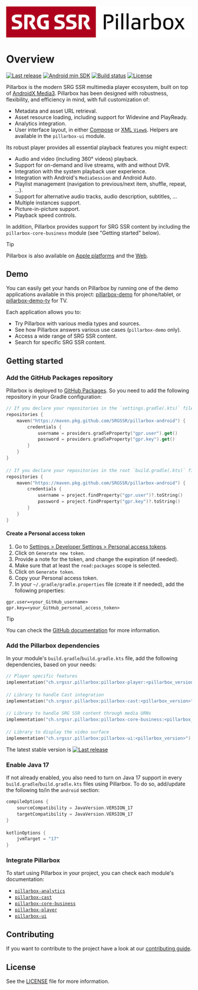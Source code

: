 [![Pillarbox logo](https://github.com/SRGSSR/pillarbox-apple/blob/main/docs/README-images/logo.jpg)](https://github.com/SRGSSR/pillarbox-android)

# Overview

[![Last release](https://img.shields.io/github/v/release/SRGSSR/pillarbox-android?label=Release)](https://github.com/SRGSSR/pillarbox-android/releases)
[![Android min SDK](https://img.shields.io/badge/Android-21%2B-34A853)](https://github.com/SRGSSR/pillarbox-android)
[![Build status](https://img.shields.io/github/actions/workflow/status/SRGSSR/pillarbox-android/quality.yml?label=Build)](https://github.com/SRGSSR/pillarbox-android/actions/workflows/quality.yml)
[![License](https://img.shields.io/github/license/SRGSSR/pillarbox-android?label=License)](https://github.com/SRGSSR/pillarbox-android/blob/main/LICENSE)

Pillarbox is the modern SRG SSR multimedia player ecosystem, built on top of [AndroidX Media3](https://developer.android.com/media/media3).
Pillarbox has been designed with robustness, flexibility, and efficiency in mind, with full customization of:
- Metadata and asset URL retrieval.
- Asset resource loading, including support for Widevine and PlayReady.
- Analytics integration.
- User interface layout, in either [Compose](https://developer.android.com/develop/ui/compose/layouts) or [XML `View`s](https://developer.android.com/develop/ui/views/layout/declaring-layout). Helpers are available in the `pillarbox-ui` module.

Its robust player provides all essential playback features you might expect:
- Audio and video (including 360° videos) playback.
- Support for on-demand and live streams, with and without DVR.
- Integration with the system playback user experience.
- Integration with Android's `MediaSession` and Android Auto.
- Playlist management (navigation to previous/next item, shuffle, repeat, ...).
- Support for alternative audio tracks, audio description, subtitles, ...
- Multiple instances support.
- Picture-in-picture support.
- Playback speed controls.

In addition, Pillarbox provides support for SRG SSR content by including the `pillarbox-core-business` module (see "Getting started" below).

> [!TIP]
> Pillarbox is also available on [Apple platforms](https://github.com/SRGSSR/pillarbox-apple/) and the [Web](https://github.com/SRGSSR/pillarbox-web/).

## Demo

You can easily get your hands on Pillarbox by running one of the demo applications available in this project: [pillarbox-demo](../pillarbox-demo) for phone/tablet, or [pillarbox-demo-tv](../pillarbox-demo-tv) for TV.

Each application allows you to:
- Try Pillarbox with various media types and sources.
- See how Pillarbox answers various use cases (`pillarbox-demo` only).
- Access a wide range of SRG SSR content.
- Search for specific SRG SSR content.

## Getting started

### Add the GitHub Packages repository

Pillarbox is deployed to [GitHub Packages](https://github.com/orgs/SRGSSR/packages?repo_name=pillarbox-android). So you need to add the following repository in your Gradle configuration:

```kotlin
// If you declare your repositories in the `settings.gradle(.kts)` file
repositories {
    maven("https://maven.pkg.github.com/SRGSSR/pillarbox-android") {
        credentials {
            username = providers.gradleProperty("gpr.user").get()
            password = providers.gradleProperty("gpr.key").get()
        }
    }
}

// If you declare your repositories in the root `build.gradle(.kts)` file
repositories {
    maven("https://maven.pkg.github.com/SRGSSR/pillarbox-android") {
        credentials {
            username = project.findProperty("gpr.user")?.toString()
            password = project.findProperty("gpr.key")?.toString()
        }
    }
}
```

#### Create a Personal access token

1. Go to [Settings > Developer Settings > Personal access tokens](https://github.com/settings/tokens).
2. Click on `Generate new token`.
3. Provide a note for the token, and change the expiration (if needed).
4. Make sure that at least the `read:packages` scope is selected.
5. Click on `Generate token`.
6. Copy your Personal access token.
7. In your `~/.gradle/gradle.properties` file (create it if needed), add the following properties:
```properties
gpr.user=<your_GitHub_username>
gpr.key=<your_GitHub_personal_access_token>
```

> [!TIP]
> You can check the [GitHub documentation](https://docs.github.com/en/packages/working-with-a-github-packages-registry/working-with-the-gradle-registry#using-a-published-package) for more information.

### Add the Pillarbox dependencies

In your module's `build.gradle`/`build.gradle.kts` file, add the following dependencies, based on your needs:

```kotlin
// Player specific features
implementation("ch.srgssr.pillarbox:pillarbox-player:<pillarbox_version>")

// Library to handle Cast integration
implementation("ch.srgssr.pillarbox:pillarbox-cast:<pillarbox_version>")

// Library to handle SRG SSR content through media URNs
implementation("ch.srgssr.pillarbox:pillarbox-core-business:<pillarbox_version>")

// Library to display the video surface
implementation("ch.srgssr.pillarbox:pillarbox-ui:<pillarbox_version>") 
```

The latest stable version is [![Last release](https://img.shields.io/github/v/release/SRGSSR/pillarbox-android?label=)](https://github.com/SRGSSR/pillarbox-android/releases/latest)

### Enable Java 17

If not already enabled, you also need to turn on Java 17 support in every `build.gradle`/`build.gradle.kts` files using Pillarbox. To do so, add/update the following to/in the `android` section:

```kotlin
compileOptions {
    sourceCompatibility = JavaVersion.VERSION_17
    targetCompatibility = JavaVersion.VERSION_17
}

kotlinOptions {
    jvmTarget = "17"
}
```

### Integrate Pillarbox

To start using Pillarbox in your project, you can check each module's documentation:
- [`pillarbox-analytics`](https://github.com/SRGSSR/pillarbox-android/blob/main/pillarbox-analytics/docs/README.md)
- [`pillarbox-cast`](https://github.com/SRGSSR/pillarbox-android/blob/main/pillarbox-cast/docs/README.md)
- [`pillarbox-core-business`](https://github.com/SRGSSR/pillarbox-android/blob/main/pillarbox-core-business/docs/README.md)
- [`pillarbox-player`](https://github.com/SRGSSR/pillarbox-android/blob/main/pillarbox-player/docs/README.md)
- [`pillarbox-ui`](https://github.com/SRGSSR/pillarbox-android/blob/main/pillarbox-ui/docs/README.md)

## Contributing

If you want to contribute to the project have a look at our [contributing guide](CONTRIBUTING.md).

## License

See the [LICENSE](../LICENSE) file for more information.
